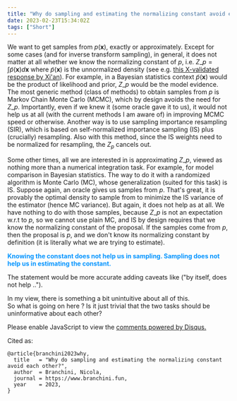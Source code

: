 ```yaml
---
title: "Why do sampling and estimating the normalizing constant avoid each other?"
date: 2023-02-23T15:34:02Z 
tags: ["Short"]
---
```


We want to get samples from $p(\mathbf{x})$, exactly or approximately. Except for some cases (and for inverse transform sampling), in general, it does not matter at all whether we know the normalizing constant of $p$, i.e. $Z\_{p} = \int \widetilde{p}(\mathbf{x}) d \mathbf{x}$ where $\widetilde{p}(\mathbf{x})$ is the unnormalized density (see e.g. [this X-validated response by Xi'an](https://stats.stackexchange.com/questions/465787/can-sampling-be-difficult-even-with-access-to-the-normalized-version-of-the-dist)). For example, in a Bayesian statistics context $\widetilde{p}(\mathbf{x})$ would be the product of likelihood and prior, $Z\_{p}$ would be the model evidence. The most generic method (class of methods) to obtain samples from $p$ is Markov Chain Monte Carlo (MCMC), which by design avoids the need for $Z\_{p}$. Importantly, even if we knew it (some oracle gave it to us), it would not help us at all (with the current methods I am aware of) in improving MCMC speed or otherwise. Another way is to use sampling importance resampling (SIR), which is based on self-normalized importance sampling (IS) plus (crucially) resampling. Also with this method, since the IS weights need to be normalized for resampling, the $Z_p$ cancels out. 

Some other times, all we are interested in is approximating $Z\_{p}$, viewed as nothing more than a numerical integration task. For example, for model comparison in Bayesian statistics. The way to do it with a randomized algorithm is Monte Carlo (MC), whose generalization (suited for this task) is IS. Suppose again, an oracle gives us samples from $p$. That's great, it is provably the optimal density to sample from to minimize the IS variance of the estimator (hence MC variance). But again, it does not help as at all. We have nothing to do with those samples, because $Z\_{p}$ is not an expectation w.r.t to $p$, so we cannot use plain MC, and IS by design requires that we know the normalizing constant of the proposal. If the samples come from $p$, then the proposal is $p$, and we don't know its normalizing constant by definition (it is literally what we are trying to estimate). 

<span style="color:#0695FF"> **Knowing the constant does not help us in sampling. Sampling does not help us in estimating the constant.** </span>

The statement would be more accurate adding caveats like ("by itself, does not help ..").

In my view, there is something a bit unintuitive about all of this.  
So what is going on here ? Is it just trivial that the two tasks should be uninformative about each other? 
<!-- $$\begin{equation}\begin{aligned}
\mu = \mathbb{E}\_{p}[f(\mathbf{x})] = \int f(\mathbf{x}) p(\mathbf{x}) \mathrm{d}\mathbf{x} , 
\end{aligned}\end{equation}\tag{1}\label{eq1}$$ -->





<div id="disqus_thread"></div>
<noscript>Please enable JavaScript to view the <a href="https://disqus.com/?ref_noscript">comments powered by Disqus.</a></noscript>


<p>Cited as:</p>
<pre tabindex="0"><code>@article{branchini2023why,
  title   = "Why do sampling and estimating the normalizing constant avoid each other?",
  author  = Branchini, Nicola,
  journal = https://www.branchini.fun,
  year    = 2023,
}
